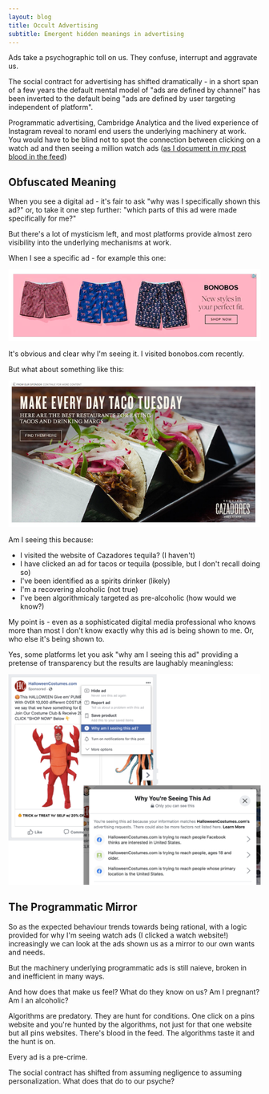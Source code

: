 ```yaml
---
layout: blog
title: Occult Advertising
subtitle: Emergent hidden meanings in advertising
---
```


Ads take a psychographic toll on us. They confuse, interrupt and aggravate us.

The social contract for advertising has shifted dramatically - in a short span of a few years the default mental model of "ads are defined by channel" has been inverted to the default being "ads are defined by user targeting independent of platform".

Programmatic advertising, Cambridge Analytica and the lived experience of Instagram reveal to noraml end users the underlying machinery at work. You would have to be blind not to spot the connection between clicking on a watch ad and then seeing a million watch ads ([as I document in my post blood in the feed](https://tomcritchlow.com/2019/06/06/blood-in-the-feed/))

## Obfuscated Meaning

When you see a digital ad - it's fair to ask "why was I specifically shown this ad?" or, to take it one step further: "which parts of this ad were made specifically for me?"

But there's a lot of mysticism left, and most platforms provide almost zero visibility into the underlying mechanisms at work.

When I see a specific ad - for example this one:

![](/images/bonobosad.png)

It's obvious and clear why I'm seeing it. I visited bonobos.com recently.

But what about something like this:

![](/images/margsad.png)

Am I seeing this because:

- I visited the website of Cazadores tequila? (I haven't)
- I have clicked an ad for tacos or tequila (possible, but I don't recall doing so)
- I've been identified as a spirits drinker (likely)
- I'm a recovering alcoholic (not true)
- I've been algorithmicaly targeted as pre-alcoholic (how would we know?)

My point is - even as a sophisticated digital media professional who knows more than most I don't know exactly why this ad is being shown to me. Or, who else it's being shown to.

Yes, some platforms let you ask "why am I seeing this ad" providing a pretense of transparency but the results are laughably meaningless:

![](/images/fbadobfuscation.png)

## The Programmatic Mirror

So as the expected behaviour trends towards being rational, with a logic provided for why I'm seeing watch ads (I clicked a watch website!) increasingly we can look at the ads shown us as a mirror to our own wants and needs.

But the machinery underlying programmatic ads is still naieve, broken in and inefficient in many ways.

And how does that make us feel? What do they know on us? Am I pregnant? Am I an alcoholic? 

Algorithms are predatory. They are hunt for conditions. One click on a pins website and you're hunted by the algorithms, not just for that one website but all pins websites. There's blood in the feed. The algorithms taste it and the hunt is on.

Every ad is a pre-crime.

The social contract has shifted from assuming negligence to assuming personalization. What does that do to our psyche? 
